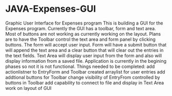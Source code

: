 # JAVA-Expenses-GUI
Graphic User Interface for Expenses program
This is building a GUI for the Expenses program. 
Currently the GUI has a toolbar, form and text area. Most of buttons are not working as currently working on the layout.
Plans are to have the Toolbar control the text area and form panel by clicking buttons.
The form will accept user input. Form will have a submit button that will append the text area and a clear button that will clear out the entries in the text fields.
Text Area will display user input from the form and also will display information from a saved file.
Application is currently in the begining phases so not it is not functional.
Things needed to be completed:
add actionlistner to EntryForm and Toolbar
created arraylist for user entries
add addtional buttons for Toolbar
change visibility of EntryFrom controlled by buttons in Toolbar
add capability to connect to file and display in Text Area
work on layout of GUI
